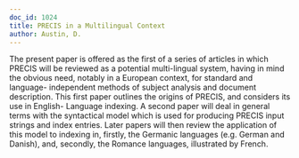 ```yaml
---
doc_id: 1024
title: PRECIS in a Multilingual Context
author: Austin, D.
---
```


The present paper is offered as the first of a series of articles in which
PRECIS will be reviewed as a potential multi-lingual system, having in mind
the obvious need, notably in a European context, for standard and language-
independent methods of subject analysis and document description.  This
first paper outlines the origins of PRECIS, and considers its use in English-
Language indexing.  A second paper will deal in general terms with the
syntactical model which is used for producing PRECIS input strings and
index entries.  Later papers will then review the application of this model
to indexing in, firstly, the Germanic languages (e.g. German and Danish),
and, secondly, the Romance languages, illustrated by French.